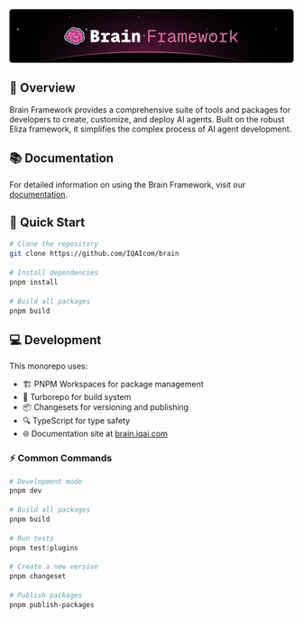 <img src="./brain-framework-cover.png" />

## 🌟 Overview

Brain Framework provides a comprehensive suite of tools and packages for developers to create, customize, and deploy AI agents. Built on the robust Eliza framework, it simplifies the complex process of AI agent development.

## 📚 Documentation

For detailed information on using the Brain Framework, visit our [documentation](https://brain.iqai.com).

## 🚀 Quick Start

```bash
# Clone the repository
git clone https://github.com/IQAIcom/brain

# Install dependencies
pnpm install

# Build all packages
pnpm build
```

## 💻 Development

This monorepo uses:

- 🏗️ PNPM Workspaces for package management
- 🔧 Turborepo for build system
- 📦 Changesets for versioning and publishing
- 🔍 TypeScript for type safety
- 🌐 Documentation site at [brain.iqai.com](https://brain.iqai.com)

### ⚡ Common Commands

```bash
# Development mode
pnpm dev

# Build all packages
pnpm build

# Run tests
pnpm test:plugins

# Create a new version
pnpm changeset

# Publish packages
pnpm publish-packages
```
